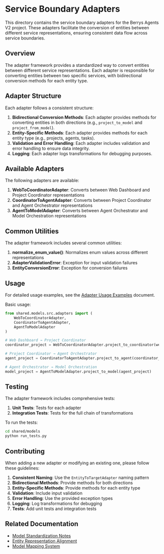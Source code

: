 # Service Boundary Adapters

This directory contains the service boundary adapters for the Berrys Agents V2 project. These adapters facilitate the conversion of entities between different service representations, ensuring consistent data flow across service boundaries.

## Overview

The adapter framework provides a standardized way to convert entities between different service representations. Each adapter is responsible for converting entities between two specific services, with bidirectional conversion methods for each entity type.

## Adapter Structure

Each adapter follows a consistent structure:

1. **Bidirectional Conversion Methods**: Each adapter provides methods for converting entities in both directions (e.g., `project_to_model` and `project_from_model`).
2. **Entity-Specific Methods**: Each adapter provides methods for each entity type (e.g., projects, agents, tasks).
3. **Validation and Error Handling**: Each adapter includes validation and error handling to ensure data integrity.
4. **Logging**: Each adapter logs transformations for debugging purposes.

## Available Adapters

The following adapters are available:

1. **WebToCoordinatorAdapter**: Converts between Web Dashboard and Project Coordinator representations
2. **CoordinatorToAgentAdapter**: Converts between Project Coordinator and Agent Orchestrator representations
3. **AgentToModelAdapter**: Converts between Agent Orchestrator and Model Orchestration representations

## Common Utilities

The adapter framework includes several common utilities:

1. **normalize_enum_value()**: Normalizes enum values across different representations
2. **AdapterValidationError**: Exception for input validation failures
3. **EntityConversionError**: Exception for conversion failures

## Usage

For detailed usage examples, see the [Adapter Usage Examples](../../../docs/developer-guides/service-development/adapter-usage-examples.md) document.

Basic usage:

```python
from shared.models.src.adapters import (
    WebToCoordinatorAdapter,
    CoordinatorToAgentAdapter,
    AgentToModelAdapter
)

# Web Dashboard → Project Coordinator
coordinator_project = WebToCoordinatorAdapter.project_to_coordinator(web_project)

# Project Coordinator → Agent Orchestrator
agent_project = CoordinatorToAgentAdapter.project_to_agent(coordinator_project)

# Agent Orchestrator → Model Orchestration
model_project = AgentToModelAdapter.project_to_model(agent_project)
```

## Testing

The adapter framework includes comprehensive tests:

1. **Unit Tests**: Tests for each adapter
2. **Integration Tests**: Tests for the full chain of transformations

To run the tests:

```bash
cd shared/models
python run_tests.py
```

## Contributing

When adding a new adapter or modifying an existing one, please follow these guidelines:

1. **Consistent Naming**: Use the `EntityToTargetAdapter` naming pattern
2. **Bidirectional Methods**: Provide methods for both directions
3. **Entity-Specific Methods**: Provide methods for each entity type
4. **Validation**: Include input validation
5. **Error Handling**: Use the provided exception types
6. **Logging**: Log transformations for debugging
7. **Tests**: Add unit tests and integration tests

## Related Documentation

- [Model Standardization Notes](../../../docs/developer-guides/service-development/model-standardization-notes.md)
- [Entity Representation Alignment](../../../docs/developer-guides/service-development/entity-representation-alignment.md)
- [Model Mapping System](../../../docs/developer-guides/service-development/model-mapping-system.md)
